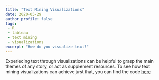 ```yaml
---
title: "Text Mining Visualizations"
date: 2020-05-29
author_profile: false
tags: 
 - R
 - tableau
 - text mining
 - visualizations
excerpt: "How do you visualize text?"
---
```


Experiecing text through visualizations can be helpful to grasp the main themes of any story, or act as supplement resources. To see how text mining visualizations can achieve just that, you can find the code [here](https://github.com/jckett/TextMining/tree/master)


